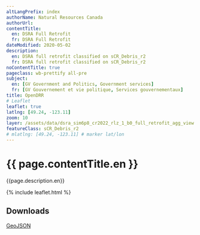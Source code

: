 ```yaml
---
altLangPrefix: index
authorName: Natural Resources Canada
authorUrl:
contentTitle:
  en: DSRA Full Retrofit
  fr: DSRA Full Retrofit
dateModified: 2020-05-02
description:
  en: DSRA full retrofit classified on sCR_Debris_r2
  fr: DSRA full retrofit classified on sCR_Debris_r2
noContentTitle: true
pageclass: wb-prettify all-pre
subject:
  en: [GV Government and Politics, Government services]
  fr: [GV Gouvernement et vie politique, Services gouvernementaux]
title: OpenDRR
# Leaflet
leaflet: true
latlng: [49.24, -123.11]
zoom: 10
layer: /assets/data/dsra_sim6p8_cr2022_rlz_1_b0_full_retrofit_agg_view.geojson
featureClass: sCR_Debris_r2
# mlatlng: [49.24, -123.11] # marker lat/lon
---
```

# {{ page.contentTitle.en }}

{{page.description.en}}

{% include leaflet.html %}

## Downloads

[GeoJSON]({{site.baseurl}}{{page.layer}})
